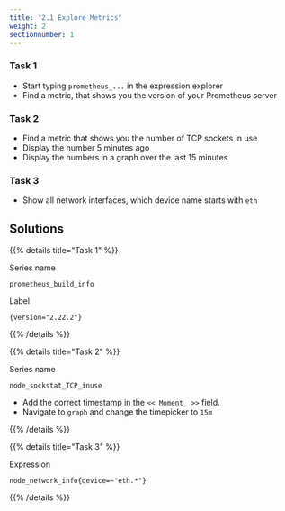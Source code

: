 ```yaml
---
title: "2.1 Explore Metrics"
weight: 2
sectionnumber: 1
---
```


### Task 1

* Start typing `prometheus_...` in the expression explorer
* Find a metric, that shows you the version of your Prometheus server

### Task 2

* Find a metric that shows you the number of TCP sockets in use
* Display the number 5 minutes ago
* Display the numbers in a graph over the last 15 minutes

### Task 3

* Show all network interfaces, which device name starts with `eth`

## Solutions

{{% details title="Task 1" %}}

Series name
```
prometheus_build_info
```

Label
```
{version="2.22.2"}
```

{{% /details %}}

{{% details title="Task 2" %}}

Series name
```
node_sockstat_TCP_inuse
```

* Add the correct timestamp in the `<< Moment  >>` field.
* Navigate to `graph` and change the timepicker to `15m`

{{% /details %}}

{{% details title="Task 3" %}}

Expression
```
node_network_info{device=~"eth.*"}
```

{{% /details %}}
